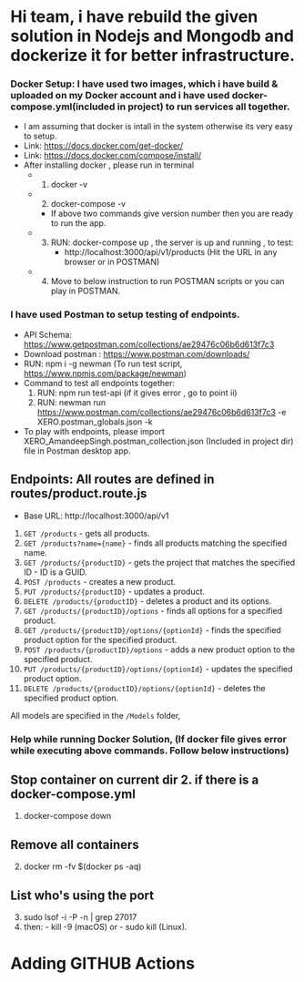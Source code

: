 # Hi team, i have rebuild the given solution in Nodejs and Mongodb and dockerize it for better infrastructure.

### Docker Setup: I have used two images, which i have build & uploaded on my Docker account and i have used docker-compose.yml(included in project) to run services all together.

- I am assuming that docker is intall in the system otherwise its very easy to setup.
- Link: https://docs.docker.com/get-docker/
- Link: https://docs.docker.com/compose/install/
- After installing docker , please run in terminal
  - 1.  docker -v
  - 2.  docker-compose -v
    - If above two commands give version number then you are ready to run the app.
  - 3. RUN: docker-compose up , the server is up and running , to test:
       - http://localhost:3000/api/v1/products (Hit the URL in any browser or in POSTMAN)
  - 4. Move to below instruction to run POSTMAN scripts or you can play in POSTMAN.

### I have used Postman to setup testing of endpoints.

- API Schema: https://www.getpostman.com/collections/ae29476c06b6d613f7c3
- Download postman : https://www.postman.com/downloads/
- RUN: npm i -g newman (To run test script, https://www.npmjs.com/package/newman)
- Command to test all endpoints together:
  1.  RUN: npm run test-api (if it gives error , go to point ii)
  2.  RUN: newman run https://www.postman.com/collections/ae29476c06b6d613f7c3 -e XERO.postman_globals.json -k
- To play with endpoints, please import XERO_AmandeepSingh.postman_collection.json (Included in project dir) file in Postman desktop app.

## Endpoints: All routes are defined in routes/product.route.js

- Base URL: http://localhost:3000/api/v1

1. `GET /products` - gets all products.
2. `GET /products?name={name}` - finds all products matching the specified name.
3. `GET /products/{productID}` - gets the project that matches the specified ID - ID is a GUID.
4. `POST /products` - creates a new product.
5. `PUT /products/{productID}` - updates a product.
6. `DELETE /products/{productID}` - deletes a product and its options.
7. `GET /products/{productID}/options` - finds all options for a specified product.
8. `GET /products/{productID}/options/{optionId}` - finds the specified product option for the specified product.
9. `POST /products/{productID}/options` - adds a new product option to the specified product.
10. `PUT /products/{productID}/options/{optionId}` - updates the specified product option.
11. `DELETE /products/{productID}/options/{optionId}` - deletes the specified product option.

All models are specified in the `/Models` folder,

### Help while running Docker Solution, (If docker file gives error while executing above commands. Follow below instructions)

## Stop container on current dir 2. if there is a docker-compose.yml

1. docker-compose down

## Remove all containers

2. docker rm -fv $(docker ps -aq)

## List who's using the port

3. sudo lsof -i -P -n | grep 27017
4. then: - kill -9 <process id> (macOS) or - sudo kill <process id> (Linux).

# Adding GITHUB Actions
